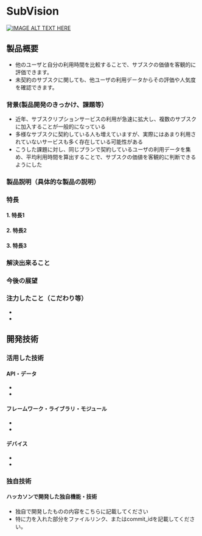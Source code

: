 # SubVision

[![IMAGE ALT TEXT HERE](https://jphacks.com/wp-content/uploads/2024/07/JPHACKS2024_ogp.jpg)](https://www.youtube.com/watch?v=DZXUkEj-CSI)

## 製品概要
- 他のユーザと自分の利用時間を比較することで、サブスクの価値を客観的に評価できます。
- 未契約のサブスクに関しても、他ユーザの利用データからその評価や人気度を確認できます。
  
### 背景(製品開発のきっかけ、課題等）
- 近年、サブスクリプションサービスの利用が急速に拡大し、複数のサブスクに加入することが一般的になっている
- 多様なサブスクに契約している人も増えていますが、実際にはあまり利用されていないサービスも多く存在している可能性がある
- こうした課題に対し、同じプランで契約しているユーザの利用データを集め、平均利用時間を算出することで、サブスクの価値を客観的に判断できるようにした
### 製品説明（具体的な製品の説明）
### 特長
#### 1. 特長1
#### 2. 特長2
#### 3. 特長3

### 解決出来ること
### 今後の展望
### 注力したこと（こだわり等）
* 
* 

## 開発技術
### 活用した技術
#### API・データ
* 
* 

#### フレームワーク・ライブラリ・モジュール
* 
* 

#### デバイス
* 
* 

### 独自技術
#### ハッカソンで開発した独自機能・技術
* 独自で開発したものの内容をこちらに記載してください
* 特に力を入れた部分をファイルリンク、またはcommit_idを記載してください。
